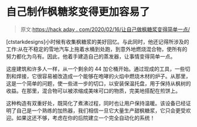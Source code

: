 # 自己制作枫糖浆变得更加容易了

> 原文:[https://hack aday . com/2020/02/16/让自己做枫糖浆变得简单一点/](https://hackaday.com/2020/02/16/making-your-own-maple-syrup-just-got-a-little-easier/)

[ctstarkdesigns]小时候有收集枫糖浆的美好回忆。与此同时，他还记得所涉及的工作:从在不稳定的雪地汽车上拖着水桶到处跑，到意外地燃烧混合物，使所有的努力都化为乌有。因此，他着手建造自己的蒸发器，让事情变得简单一点。

这座建筑和许多人一样，从一个剩余的 44 加仑桶开始。通过现成的工具，一些切割和焊接，它很容易被改造成一个能够在咆哮的火焰中燃烧木材的炉子。从那里，这是一个简单的问题，使一些进一步的切口，以安装保温托盘，用于保持从枫树的收益。在那里，混合物可以被浓缩成美味可口的物质，完美地搭配在煎饼上。

这种构造有双重好处，既简化了煮沸过程，同时也让用户保持温暖。该设备已经证明了自己是一个熟练的加热器，我们相信一旦它大量生产甜枫糖浆，它只会更受欢迎。如果这还不够，考虑在你的后院建立一个完全自动化的系统！